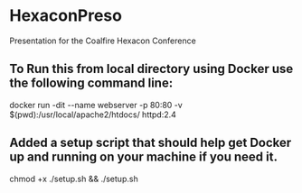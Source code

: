 # HexaconPreso
Presentation for the Coalfire Hexacon Conference

## To Run this from local directory using Docker use the following command line:
docker run -dit --name webserver -p 80:80 -v $(pwd):/usr/local/apache2/htdocs/ httpd:2.4


## Added a setup script that should help get Docker up and running on your machine if you need it. 
chmod +x ./setup.sh && ./setup.sh

